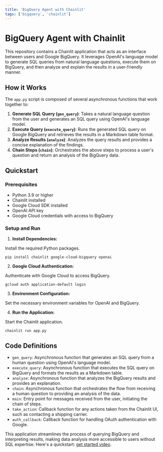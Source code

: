 ```yaml
---
title: 'BigQuery Agent with Chainlit'
tags: ['bigquery', 'chainlit']
---
```


# BigQuery Agent with Chainlit

This repository contains a Chainlit application that acts as an interface between users and Google BigQuery. It leverages OpenAI's language model to generate SQL queries from natural language questions, execute them on BigQuery, and then analyze and explain the results in a user-friendly manner.

## How it Works

The `app.py` script is composed of several asynchronous functions that work together to:

1. **Generate SQL Query (`gen_query`)**: Takes a natural language question from the user and generates an SQL query using OpenAI's language model.
2. **Execute Query (`execute_query`)**: Runs the generated SQL query on Google BigQuery and retrieves the results in a Markdown table format.
3. **Analyze Results (`analyze`)**: Analyzes the query results and provides a concise explanation of the findings.
4. **Chain Steps (`chain`)**: Orchestrates the above steps to process a user's question and return an analysis of the BigQuery data.

## Quickstart

### Prerequisites

- Python 3.9 or higher
- Chainlit installed
- Google Cloud SDK installed
- OpenAI API key
- Google Cloud credentials with access to BigQuery

### Setup and Run

1. **Install Dependencies:**

Install the required Python packages.

```shell
pip install chainlit google-cloud-bigquery openai
```

2. **Google Cloud Authentication:**

Authenticate with Google Cloud to access BigQuery.

```shell
gcloud auth application-default login
```


3. **Environment Configuration:**

Set the necessary environment variables for OpenAI and BigQuery.


4. **Run the Application:**

Start the Chainlit application.

```shell
chainlit run app.py
```

## Code Definitions

- `gen_query`: Asynchronous function that generates an SQL query from a human question using OpenAI's language model.
- `execute_query`: Asynchronous function that executes the SQL query on BigQuery and formats the results as a Markdown table.
- `analyze`: Asynchronous function that analyzes the BigQuery results and provides an explanation.
- `chain`: Asynchronous function that orchestrates the flow from receiving a human question to providing an analysis of the data.
- `main`: Entry point for messages received from the user, initiating the chain of steps.
- `take_action`: Callback function for any actions taken from the Chainlit UI, such as contacting a shipping carrier.
- `auth_callback`: Callback function for handling OAuth authentication with Google.

This application streamlines the process of querying BigQuery and interpreting results, making data analysis more accessible to users without SQL expertise. Here's a quickstart: [get started video](https://github.com/Chainlit/chainlit/assets/13104895/cbcb8078-ab4d-4e4c-8e4e-7aaa51ca1fd0).
